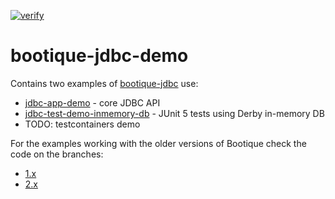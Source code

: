 [![verify](https://github.com/bootique-examples/bootique-jdbc-demo/actions/workflows/verify.yml/badge.svg)](https://github.com/bootique-examples/bootique-jdbc-demo/actions/workflows/verify.yml)

# bootique-jdbc-demo

Contains two examples of [bootique-jdbc](https://github.com/bootique/bootique-jdbc) use:

* [jdbc-app-demo](https://github.com/bootique-examples/bootique-jdbc-demo/tree/master/jdbc-app-demo) - core JDBC API
* [jdbc-test-demo-inmemory-db](https://github.com/bootique-examples/bootique-jdbc-demo/tree/master/jdbc-test-demo-inmemory-db) - JUnit 5 tests using Derby in-memory DB
* TODO: testcontainers demo

For the examples working with the older versions of Bootique check the code on the branches:

* [1.x](https://github.com/bootique-examples/bootique-jdbc-demo/tree/1.x)
* [2.x](https://github.com/bootique-examples/bootique-jdbc-demo/tree/2.x)
